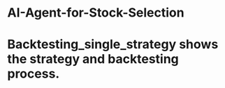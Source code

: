 # AI-Agent-for-Stock-Selection

# Backtesting_single_strategy shows the strategy and backtesting process.
